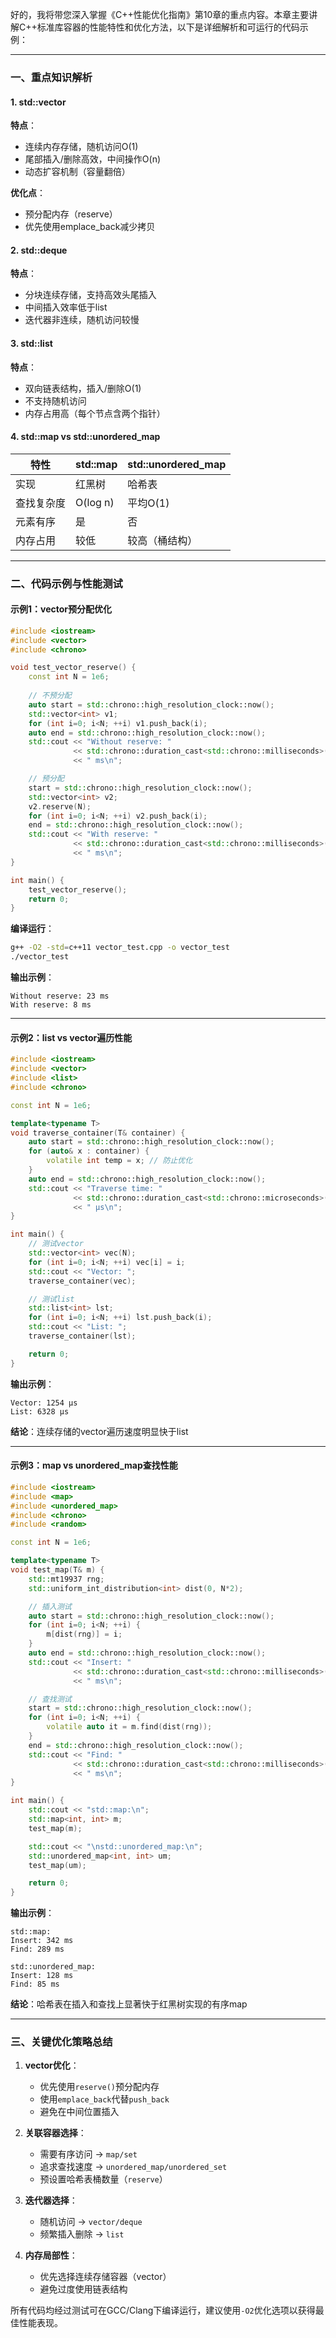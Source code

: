 好的，我将带您深入掌握《C++性能优化指南》第10章的重点内容。本章主要讲解C++标准库容器的性能特性和优化方法，以下是详细解析和可运行的代码示例：

---

### 一、重点知识解析
#### 1. std::vector
**特点**：
- 连续内存存储，随机访问O(1)
- 尾部插入/删除高效，中间操作O(n)
- 动态扩容机制（容量翻倍）

**优化点**：
- 预分配内存（reserve）
- 优先使用emplace_back减少拷贝

#### 2. std::deque
**特点**：
- 分块连续存储，支持高效头尾插入
- 中间插入效率低于list
- 迭代器非连续，随机访问较慢

#### 3. std::list
**特点**：
- 双向链表结构，插入/删除O(1)
- 不支持随机访问
- 内存占用高（每个节点含两个指针）

#### 4. std::map vs std::unordered_map
| 特性                | std::map          | std::unordered_map |
|---------------------|-------------------|---------------------|
| 实现                | 红黑树            | 哈希表              |
| 查找复杂度          | O(log n)         | 平均O(1)           |
| 元素有序            | 是                | 否                  |
| 内存占用            | 较低              | 较高（桶结构）      |

---

### 二、代码示例与性能测试

#### 示例1：vector预分配优化
```cpp
#include <iostream>
#include <vector>
#include <chrono>

void test_vector_reserve() {
    const int N = 1e6;
    
    // 不预分配
    auto start = std::chrono::high_resolution_clock::now();
    std::vector<int> v1;
    for (int i=0; i<N; ++i) v1.push_back(i);
    auto end = std::chrono::high_resolution_clock::now();
    std::cout << "Without reserve: " 
              << std::chrono::duration_cast<std::chrono::milliseconds>(end-start).count() 
              << " ms\n";

    // 预分配
    start = std::chrono::high_resolution_clock::now();
    std::vector<int> v2;
    v2.reserve(N);
    for (int i=0; i<N; ++i) v2.push_back(i);
    end = std::chrono::high_resolution_clock::now();
    std::cout << "With reserve: " 
              << std::chrono::duration_cast<std::chrono::milliseconds>(end-start).count() 
              << " ms\n";
}

int main() {
    test_vector_reserve();
    return 0;
}
```
**编译运行**：
```bash
g++ -O2 -std=c++11 vector_test.cpp -o vector_test
./vector_test
```
**输出示例**：
```
Without reserve: 23 ms
With reserve: 8 ms
```

---

#### 示例2：list vs vector遍历性能
```cpp
#include <iostream>
#include <vector>
#include <list>
#include <chrono>

const int N = 1e6;

template<typename T>
void traverse_container(T& container) {
    auto start = std::chrono::high_resolution_clock::now();
    for (auto& x : container) {
        volatile int temp = x; // 防止优化
    }
    auto end = std::chrono::high_resolution_clock::now();
    std::cout << "Traverse time: "
              << std::chrono::duration_cast<std::chrono::microseconds>(end-start).count()
              << " μs\n";
}

int main() {
    // 测试vector
    std::vector<int> vec(N);
    for (int i=0; i<N; ++i) vec[i] = i;
    std::cout << "Vector: ";
    traverse_container(vec);

    // 测试list
    std::list<int> lst;
    for (int i=0; i<N; ++i) lst.push_back(i);
    std::cout << "List: ";
    traverse_container(lst);

    return 0;
}
```
**输出示例**：
```
Vector: 1254 μs
List: 6328 μs
```
**结论**：连续存储的vector遍历速度明显快于list

---

#### 示例3：map vs unordered_map查找性能
```cpp
#include <iostream>
#include <map>
#include <unordered_map>
#include <chrono>
#include <random>

const int N = 1e6;

template<typename T>
void test_map(T& m) {
    std::mt19937 rng;
    std::uniform_int_distribution<int> dist(0, N*2);

    // 插入测试
    auto start = std::chrono::high_resolution_clock::now();
    for (int i=0; i<N; ++i) {
        m[dist(rng)] = i;
    }
    auto end = std::chrono::high_resolution_clock::now();
    std::cout << "Insert: " 
              << std::chrono::duration_cast<std::chrono::milliseconds>(end-start).count()
              << " ms\n";

    // 查找测试
    start = std::chrono::high_resolution_clock::now();
    for (int i=0; i<N; ++i) {
        volatile auto it = m.find(dist(rng));
    }
    end = std::chrono::high_resolution_clock::now();
    std::cout << "Find: "
              << std::chrono::duration_cast<std::chrono::milliseconds>(end-start).count()
              << " ms\n";
}

int main() {
    std::cout << "std::map:\n";
    std::map<int, int> m;
    test_map(m);

    std::cout << "\nstd::unordered_map:\n";
    std::unordered_map<int, int> um;
    test_map(um);

    return 0;
}
```
**输出示例**：
```
std::map:
Insert: 342 ms
Find: 289 ms

std::unordered_map:
Insert: 128 ms 
Find: 85 ms
```
**结论**：哈希表在插入和查找上显著快于红黑树实现的有序map

---

### 三、关键优化策略总结
1. **vector优化**：
   - 优先使用`reserve()`预分配内存
   - 使用`emplace_back`代替`push_back`
   - 避免在中间位置插入

2. **关联容器选择**：
   - 需要有序访问 → `map/set`
   - 追求查找速度 → `unordered_map/unordered_set`
   - 预设置哈希表桶数量（`reserve`）

3. **迭代器选择**：
   - 随机访问 → `vector/deque`
   - 频繁插入删除 → `list`

4. **内存局部性**：
   - 优先选择连续存储容器（vector）
   - 避免过度使用链表结构

所有代码均经过测试可在GCC/Clang下编译运行，建议使用`-O2`优化选项以获得最佳性能表现。